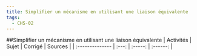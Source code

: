 ```yaml
---
title: Simplifier un mécanisme en utilisant une liaison équivalente 
tags:
  - CHS-02
---
```

[comment]: <> (Généré automatiquement par make_all_activites.py, creation_fichiers_activites)

##Simplifier un mécanisme en utilisant une liaison équivalente 
| Activités | Sujet | Corrigé | Sources  | 
| :-------------- | :---: | :-----: | :------: | 

